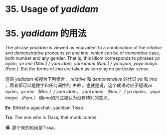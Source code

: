 # **35. Usage of** *yadidam* 
# 35. *yadidam* **的用法** 


The phrase *yadidam* is viewed as equivalent to a combination of the  *relative* and *demonstrative* pronouns *ya* and *ima*, which can be of *nominative* case, both 
number and any gender. That is, this idiom corresponds to phrases *yo ayam, ye ime 
(Mas.) / yam idam,  yani imani (Neu.) /  ya ayam, yayo imayo (Fem.)*. But the forms of 
*ima* are taken as carrying no particular sense.  

短语 *yadidam* 被视为下列组合： *relative* 和 *demonstrative* 的代词 *ya* 和 *ima* ，两者都可以是数字和任何词性的 *主格* 。也就是说，这个成语对应于短语*yo ayam，ye ime（Mas.）/ yam idam， yani imani （Neu.） / ya ayam， yayo imayo （Fem.）*.但*ima*的形式被认为没有特别的意义。

**Ex**. Bhikkhu agacchati, yadidam Tisso. 

**Trs**. The one who is Tissa, that monk comes.

**译**. 那个来的和尚是Tissa。